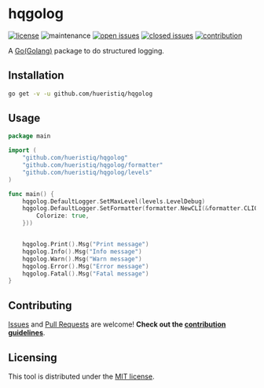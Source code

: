 # hqgolog

[![license](https://img.shields.io/badge/license-MIT-gray.svg?color=0040FF)](https://github.com/hueristiq/hqgolog/blob/master/LICENSE) ![maintenance](https://img.shields.io/badge/maintained%3F-yes-0040ff.svg) [![open issues](https://img.shields.io/github/issues-raw/hueristiq/hqgolog.svg?style=flat&color=0040ff)](https://github.com/hueristiq/hqgolog/issues?q=is:issue+is:open) [![closed issues](https://img.shields.io/github/issues-closed-raw/hueristiq/hqgolog.svg?style=flat&color=0040ff)](https://github.com/hueristiq/hqgolog/issues?q=is:issue+is:closed) [![contribution](https://img.shields.io/badge/contributions-welcome-0040ff.svg)](https://github.com/hueristiq/hqgolog/blob/master/CONTRIBUTING.md)

A [Go(Golang)](https://golang.org/) package to do structured logging.

## Installation

```bash
go get -v -u github.com/hueristiq/hqgolog
```

## Usage

```go
package main

import (
	"github.com/hueristiq/hqgolog"
	"github.com/hueristiq/hqgolog/formatter"
	"github.com/hueristiq/hqgolog/levels"
)

func main() {
	hqgolog.DefaultLogger.SetMaxLevel(levels.LevelDebug)
	hqgolog.DefaultLogger.SetFormatter(formatter.NewCLI(&formatter.CLIOptions{
		Colorize: true,
	}))


	hqgolog.Print().Msg("Print message")
	hqgolog.Info().Msg("Info message")
	hqgolog.Warn().Msg("Warn message")
	hqgolog.Error().Msg("Error message")
	hqgolog.Fatal().Msg("Fatal message")
}
```

## Contributing

[Issues](https://github.com/hueristiq/hqgolog/issues) and [Pull Requests](https://github.com/hueristiq/hqgolog/pulls) are welcome! **Check out the [contribution guidelines](./CONTRIBUTING.md)**.

## Licensing

This tool is distributed under the [MIT license](https://github.com/hueristiq/hqgolog/blob/master/LICENSE).